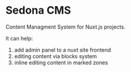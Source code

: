# Sedona CMS

Content Managment System for Nuxt.js projects. 

It can help:

1. add admin panel to a nuxt site frontend
2. editing content via blocks system
3. inline editing content in marked zones

